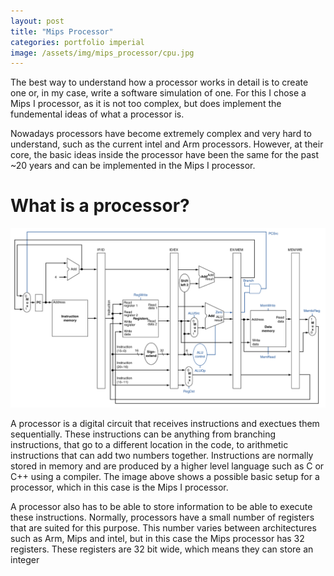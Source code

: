 ```yaml
---
layout: post
title: "Mips Processor"
categories: portfolio imperial
image: /assets/img/mips_processor/cpu.jpg
---
```


The best way to understand how a processor works in detail is to create one or,
in my case, write a software simulation of one. For this I chose a Mips I
processor, as it is not too complex, but does implement the fundemental ideas
of what a processor is.

Nowadays processors have become extremely complex and very hard to understand,
such as the current intel and Arm processors. However, at their core, the basic
ideas inside the processor have been the same for the past ~20 years and can be
implemented in the Mips I processor.

What is a processor?
====================

![Mips processor](/assets/img/mips_processor/mips_processor_layout.png)

A processor is a digital circuit that receives instructions and exectues them
sequentially. These instructions can be anything from branching instructions,
that go to a different location in the code, to arithmetic instructions that
can add two numbers together. Instructions are normally stored in memory and
are produced by a higher level language such as C or C++ using a compiler. The
image above shows a possible basic setup for a processor, which in this case is
the Mips I processor.

A processor also has to be able to store information to be able to execute
these instructions. Normally, processors have a small number of registers that
are suited for this purpose. This number varies between architectures such as
Arm, Mips and intel, but in this case the Mips processor has 32 registers.
These registers are 32 bit wide, which means they can store an integer 
